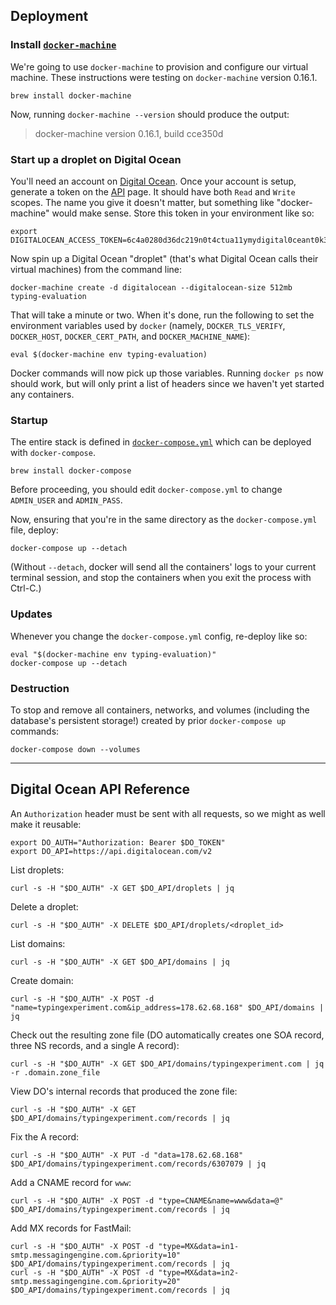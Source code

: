 ## Deployment

### Install [`docker-machine`](https://github.com/docker/machine)

We're going to use `docker-machine` to provision and configure our virtual machine.
These instructions were testing on `docker-machine` version 0.16.1.

    brew install docker-machine

Now, running `docker-machine --version` should produce the output:

> docker-machine version 0.16.1, build cce350d


### Start up a droplet on Digital Ocean

You'll need an account on [Digital Ocean](https://www.digitalocean.com/).
Once your account is setup, generate a token on the [API](https://cloud.digitalocean.com/settings/applications) page.
It should have both `Read` and `Write` scopes. The name you give it doesn't matter, but something like "docker-machine" would make sense.
Store this token in your environment like so:

    export DIGITALOCEAN_ACCESS_TOKEN=6c4a0280d36dc219n0t4ctua11ymydigital0ceant0k3n9186729fe910b157bb

Now spin up a Digital Ocean "droplet" (that's what Digital Ocean calls their virtual machines) from the command line:

    docker-machine create -d digitalocean --digitalocean-size 512mb typing-evaluation

That will take a minute or two. When it's done, run the following to set the environment variables used by `docker`
(namely, `DOCKER_TLS_VERIFY`, `DOCKER_HOST`, `DOCKER_CERT_PATH`, and `DOCKER_MACHINE_NAME`):

    eval $(docker-machine env typing-evaluation)

Docker commands will now pick up those variables.
Running `docker ps` now should work, but will only print a list of headers since we haven't yet started any containers.


### Startup

The entire stack is defined in [`docker-compose.yml`](docker-compose.yml) which can be deployed with `docker-compose`.

    brew install docker-compose

Before proceeding, you should edit `docker-compose.yml` to change `ADMIN_USER` and `ADMIN_PASS`.

Now, ensuring that you're in the same directory as the `docker-compose.yml` file, deploy:

    docker-compose up --detach

(Without `--detach`, docker will send all the containers' logs to your current terminal session, and stop the containers when you exit the process with Ctrl-C.)


### Updates

Whenever you change the `docker-compose.yml` config, re-deploy like so:

    eval "$(docker-machine env typing-evaluation)"
    docker-compose up --detach


### Destruction

To stop and remove all containers, networks, and volumes (including the database's persistent storage!) created by prior `docker-compose up` commands:

    docker-compose down --volumes


---

## Digital Ocean API Reference

An `Authorization` header must be sent with all requests, so we might as well make it reusable:

    export DO_AUTH="Authorization: Bearer $DO_TOKEN"
    export DO_API=https://api.digitalocean.com/v2

List droplets:

    curl -s -H "$DO_AUTH" -X GET $DO_API/droplets | jq

Delete a droplet:

    curl -s -H "$DO_AUTH" -X DELETE $DO_API/droplets/<droplet_id>

List domains:

    curl -s -H "$DO_AUTH" -X GET $DO_API/domains | jq

Create domain:

    curl -s -H "$DO_AUTH" -X POST -d "name=typingexperiment.com&ip_address=178.62.68.168" $DO_API/domains | jq

Check out the resulting zone file (DO automatically creates one SOA record, three NS records, and a single A record):

    curl -s -H "$DO_AUTH" -X GET $DO_API/domains/typingexperiment.com | jq -r .domain.zone_file

View DO's internal records that produced the zone file:

    curl -s -H "$DO_AUTH" -X GET $DO_API/domains/typingexperiment.com/records | jq

Fix the A record:

    curl -s -H "$DO_AUTH" -X PUT -d "data=178.62.68.168" $DO_API/domains/typingexperiment.com/records/6307079 | jq

Add a CNAME record for `www`:

    curl -s -H "$DO_AUTH" -X POST -d "type=CNAME&name=www&data=@" $DO_API/domains/typingexperiment.com/records | jq

Add MX records for FastMail:

    curl -s -H "$DO_AUTH" -X POST -d "type=MX&data=in1-smtp.messagingengine.com.&priority=10" $DO_API/domains/typingexperiment.com/records | jq
    curl -s -H "$DO_AUTH" -X POST -d "type=MX&data=in2-smtp.messagingengine.com.&priority=20" $DO_API/domains/typingexperiment.com/records | jq
